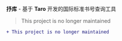 **抒库** - 基于 **Taro** 开发的国际标准书号查询工具

> This project is no longer maintained

```diff
+ This project is no longer maintained
```
